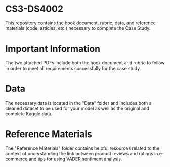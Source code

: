 # CS3-DS4002
This repository contains the hook document, rubric, data, and reference materials (code, articles, etc.) necessary to complete the Case Study.
# Important Information
The two attached PDFs include both the hook document and rubric to follow in order to meet all requirements successfully for the case study.
# Data
The necessary data is located in the "Data" folder and includes both a cleaned dataset to be used for your model as well as the original and complete Kaggle data.
# Reference Materials
The "Reference Materials" folder contains helpful resources related to the context of understanding the link between product reviews and ratings in e-commerce and tips for using VADER sentiment analysis.
